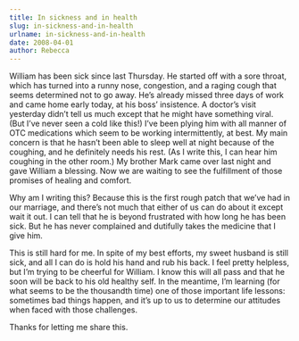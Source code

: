 ```yaml
---
title: In sickness and in health
slug: in-sickness-and-in-health
urlname: in-sickness-and-in-health
date: 2008-04-01
author: Rebecca
---
```

William has been sick since last Thursday. He started off with a sore throat,
which has turned into a runny nose, congestion, and a raging cough that seems
determined not to go away. He&#x02bc;s already missed three days of work and
came home early today, at his boss&#x02bc; insistence. A doctor&#x02bc;s visit
yesterday didn&#x02bc;t tell us much except that he might have something viral.
(But I&#x02bc;ve never seen a cold like this!) I&#x02bc;ve been plying him with
all manner of OTC medications which seem to be working intermittently, at best.
My main concern is that he hasn&#x02bc;t been able to sleep well at night
because of the coughing, and he definitely needs his rest. (As I write this, I
can hear him coughing in the other room.) My brother Mark came over last night
and gave William a blessing. Now we are waiting to see the fulfillment of those
promises of healing and comfort.

Why am I writing this? Because this is the first rough patch that we&#x02bc;ve
had in our marriage, and there&#x02bc;s not much that either of us can do about
it except wait it out. I can tell that he is beyond frustrated with how long he
has been sick. But he has never complained and dutifully takes the medicine that
I give him.

This is still hard for me. In spite of my best efforts, my sweet husband is
still sick, and all I can do is hold his hand and rub his back. I feel pretty
helpless, but I&#x02bc;m trying to be cheerful for William. I know this will all
pass and that he soon will be back to his old healthy self. In the meantime,
I&#x02bc;m learning (for what seems to be the thousandth time) one of those
important life lessons: sometimes bad things happen, and it&#x02bc;s up to us to
determine our attitudes when faced with those challenges.

Thanks for letting me share this.
